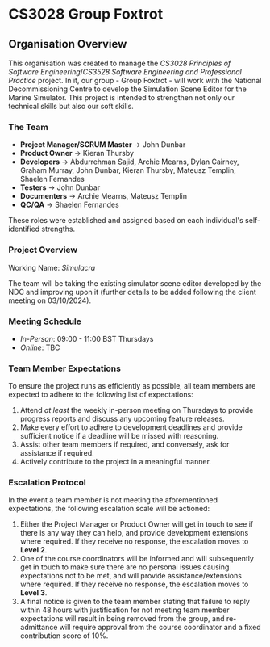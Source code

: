 # CS3028 Group Foxtrot

## Organisation Overview
This organisation was created to manage the *CS3028 Principles of Software Engineering*/*CS3528 Software Engineering and Professional Practice* project. In it, our group - Group Foxtrot - will work with the National Decommissioning Centre to develop the Simulation Scene Editor for the Marine Simulator. This project is intended to strengthen not only our technical skills but also our soft skills.

### The Team
- **Project Manager/SCRUM Master** -> John Dunbar
- **Product Owner** -> Kieran Thursby
- **Developers** -> Abdurrehman Sajid, Archie Mearns, Dylan Cairney, Graham Murray, John Dunbar, Kieran Thursby, Mateusz Templin, Shaelen Fernandes
- **Testers** -> John Dunbar
- **Documenters** -> Archie Mearns, Mateusz Templin
- **QC/QA** -> Shaelen Fernandes

These roles were established and assigned based on each individual's self-identified strengths.

### Project Overview

Working Name: *Simulacra*

The team will be taking the existing simulator scene editor developed by the NDC and improving upon it (further details to be added following the client meeting on 03/10/2024).

### Meeting Schedule
- *In-Person*: 09:00 - 11:00 BST Thursdays
- *Online*: TBC

### Team Member Expectations
To ensure the project runs as efficiently as possible, all team members are expected to adhere to the following list of expectations:
1. Attend *at least* the weekly in-person meeting on Thursdays to provide progress reports and discuss any upcoming feature releases.
2. Make every effort to adhere to development deadlines and provide sufficient notice if a deadline will be missed with reasoning.
3. Assist other team members if required, and conversely, ask for assistance if required.
4. Actively contribute to the project in a meaningful manner.

### Escalation Protocol
In the event a team member is not meeting the aforementioned expectations, the following escalation scale will be actioned:
1. Either the Project Manager or Product Owner will get in touch to see if there is any way they can help, and provide development extensions where required. If they receive no response, the escalation moves to **Level 2**.
2. One of the course coordinators will be informed and will subsequently get in touch to make sure there are no personal issues causing expectations not to be met, and will provide assistance/extensions where required. If they receive no response, the escalation moves to **Level 3**.
3. A final notice is given to the team member stating that failure to reply within 48 hours with justification for not meeting team member expectations will result in being removed from the group, and re-admittance will require approval from the course coordinator and a fixed contribution score of 10%.
